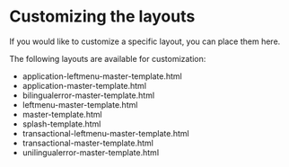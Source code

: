 # Customizing the layouts

If you would like to customize a specific layout, you can place them here. 

The following layouts are available for customization: 

* application-leftmenu-master-template.html
* application-master-template.html
* bilingualerror-master-template.html
* leftmenu-master-template.html
* master-template.html
* splash-template.html
* transactional-leftmenu-master-template.html
* transactional-master-template.html
* unilingualerror-master-template.html
